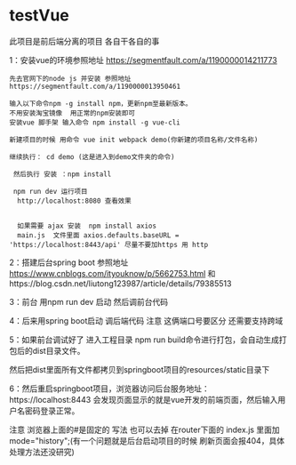 # testVue

此项目是前后端分离的项目 各自干各自的事

1：安装vue的环境参照地址 https://segmentfault.com/a/1190000014211773

    先去官网下的node js 并安装 参照地址 https://segmentfault.com/a/1190000013950461

    输入以下命令npm -g install npm，更新npm至最新版本。
    不用安装淘宝镜像  用正常的npm安装即可
    安装vue 脚手架 输入命令 npm install -g vue-cli 
    
    新建项目的时候 用命令 vue init webpack demo(你新建的项目名称/文件名称)
    
    继续执行： cd demo (这是进入到demo文件夹的命令)

     然后执行 安装 ：npm install
     
     npm run dev 运行项目
      http://localhost:8080 查看效果
      
      
      如果需要 ajax 安装  npm install axios
      main.js  文件里面 axios.defaults.baseURL = 'https://localhost:8443/api' 尽量不要加https 用 http
      
2：搭建后台spring boot 参照地址
       https://www.cnblogs.com/ityouknow/p/5662753.html
       和https://blog.csdn.net/liutong123987/article/details/79385513
      
3：前台 用npm run dev 启动 然后调前台代码

4：后来用spring boot启动 调后端代码 注意 这俩端口号要区分 还需要支持跨域

5：如果前台调试好了 进入工程目录    npm run build命令进行打包，会自动生成打包后的dist目录文件。

  然后把dist里面所有文件都拷贝到springboot项目的resources/static目录下

6：然后重启springboot项目，浏览器访问后台服务地址：https://localhost:8443
  会发现页面显示的就是vue开发的前端页面，然后输入用户名密码登录正常。
  
  注意 浏览器上面的#是固定的 写法 也可以去掉 在router下面的 index.js 里面加 mode="history";(有一个问题就是后台启动项目的时候 刷新页面会报404，具体处理方法还没研究)
  
  

